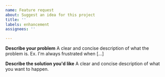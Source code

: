 ```yaml
---
name: Feature request
about: Suggest an idea for this project
title: ''
labels: enhancement
assignees: ''

---
```


**Describe your problem**
A clear and concise description of what the problem is. Ex. I'm always frustrated when [...]

**Describe the solution you'd like**
A clear and concise description of what you want to happen.
